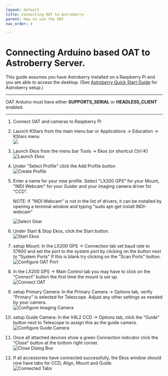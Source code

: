 ```yaml
---
layout: default
title: Connecting OAT to Astroberry
parent: How to use the OAT
nav_order: 4

---
```


# **Connecting Arduino based OAT to Astroberry Server.**

This guide assumes you have Astroberry installed on a Raspberry Pi and you are able to access the desktop. (See [Astroberry Quick Start Guide](https://www.astroberry.io/docs/index.php?title=Astroberry_Server#Quick_Start "Astroberry Quick Start Guide") for Astroberry setup.)



---
OAT Arduino must have either **SUPPORTS_SERIAL** or **HEADLESS_CLIENT** enabled.

***

1. Connect OAT and cameras to Raspberry Pi  


2. Launch KStars from the main menu bar or Applications -> Education -> KStars menu  
   ![](../Astroberry_Connect/Launch_KStars.png)  
    
   
2. Launch Ekos from the menu bar Tools -> Ekos (or shortcut Ctrl-K)  
   ![Launch Ekos](../Astroberry_Connect/Launch_Ekos.png)  


3. Under "Select Profile" click the Add Profile button  
   ![Create Profile](../Astroberry_Connect/Create_Profile.png)  

   
4. Enter a name for your new profile.  Select "LX200 GPS" for your Mount, "INDI Webcam" for your Guider and your imaging camera driver for "CCD".  
   
   NOTE: If "INDI Webcam" is not in the list of drivers, it can be installed by opening a terminal window and typing "sudo apt-get install INDI-webcam"  
   
   ![Select Gear](../Astroberry_Connect/Select_Gear.png)  


5. Under Start & Stop Ekos, click the Start button.  
   ![Start Ekos](../Astroberry_Connect/Start_Ekos.png)  

   
6. setup Mount: In the LX200 GPS -> Connection tab set baud rate to 57600 and set the port to the system port by clicking on the button next to "System Ports"  If this is blank try clicking on the "Scan Ports" button.  
   ![Configure OAT Port](../Astroberry_Connect/Configure_OAT_Port.png)  


7. In the LX200 GPS -> Main Control tab you may have to click on the "Connect" button the first time the mount is set up.  
   ![Connect OAT](../Astroberry_Connect/Connect_OAT.png)  
   
 
7. setup Primary Camera: In the Primary Camera -> Options tab, verify "Primary" is selected for Telescope.  Adjust any other settings as needed by your camera.  
   ![Configure Imaging Camera](../Astroberry_Connect/Configure_Primary_Camera.png)  


8. setup Guide Camera: In the V4L2 CCD -> Options tab, click the "Guide" button next to Telescope to assign this as the guide camera.  
   ![Configure Guide Camera](../Astroberry_Connect/Configure_Guide_Camera.png)  


9. Once all attached devices show a green Connection indicator click the "Close" button at the bottom right corner.  
   ![Close Dialog Box](../Astroberry_Connect/Close.png)  


10. If all accessories have connected successfully, the Ekos window should now have tabs for CCD, Align, Mount and Guide.  
   ![Connected Tabs](../Astroberry_Connect/Complet_tabs.png)  


   

